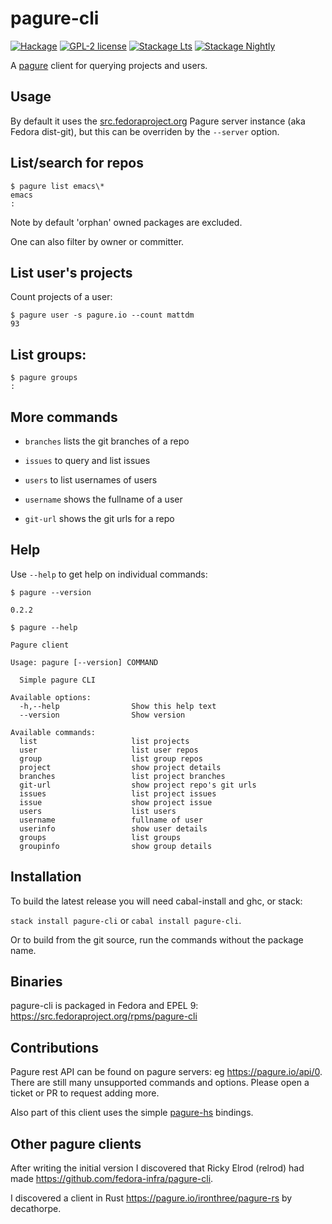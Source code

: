 # pagure-cli

[![Hackage](https://img.shields.io/hackage/v/pagure-cli.svg)](https://hackage.haskell.org/package/pagure-cli)
[![GPL-2 license](https://img.shields.io/badge/license-GPL--2-blue.svg)](LICENSE)
[![Stackage Lts](http://stackage.org/package/pagure-cli/badge/lts)](http://stackage.org/lts/package/pagure-cli)
[![Stackage Nightly](http://stackage.org/package/pagure-cli/badge/nightly)](http://stackage.org/nightly/package/pagure-cli)

A [pagure](https://docs.pagure.org/pagure/) client for querying
projects and users.

## Usage
By default it uses the [src.fedoraproject.org](https://src.fedoraproject.org/)
Pagure server instance (aka Fedora dist-git), but this can be overriden
by the `--server` option.

## List/search for repos

```
$ pagure list emacs\*
emacs
:
```
Note by default 'orphan' owned packages are excluded.

One can also filter by owner or committer.

## List user's projects

Count projects of a user:
```
$ pagure user -s pagure.io --count mattdm
93
```

## List groups:

```
$ pagure groups
:
```

## More commands

- `branches` lists the git branches of a repo

- `issues` to query and list issues

- `users` to list usernames of users

- `username` shows the fullname of a user

- `git-url` shows the git urls for a repo

## Help

Use `--help` to get help on individual commands:

`$ pagure --version`

```
0.2.2
```

`$ pagure --help`

```
Pagure client

Usage: pagure [--version] COMMAND

  Simple pagure CLI

Available options:
  -h,--help                Show this help text
  --version                Show version

Available commands:
  list                     list projects
  user                     list user repos
  group                    list group repos
  project                  show project details
  branches                 list project branches
  git-url                  show project repo's git urls
  issues                   list project issues
  issue                    show project issue
  users                    list users
  username                 fullname of user
  userinfo                 show user details
  groups                   list groups
  groupinfo                show group details
```

## Installation

To build the latest release you will need cabal-install and ghc, or stack:

`stack install pagure-cli` or `cabal install pagure-cli`.

Or to build from the git source, run the commands without the package name.

## Binaries

pagure-cli is packaged in Fedora and EPEL 9: <https://src.fedoraproject.org/rpms/pagure-cli>

## Contributions

Pagure rest API can be found on pagure servers: eg <https://pagure.io/api/0>.
There are still many unsupported commands and options.
Please open a ticket or PR to request adding more.

Also part of this client uses the simple
[pagure-hs](https://hackage.haskell.org/package/pagure) bindings.

## Other pagure clients
After writing the initial version I discovered that
Ricky Elrod (relrod) had made <https://github.com/fedora-infra/pagure-cli>.

I discovered a client in Rust <https://pagure.io/ironthree/pagure-rs> by decathorpe.

